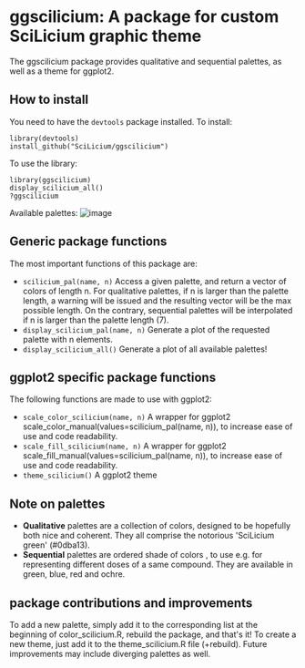 # ggscilicium: A package for custom SciLicium graphic theme

The ggscilicium package provides qualitative and sequential palettes, as well as a theme for ggplot2.

## How to install
You need to have the `devtools` package installed. To install:
```
library(devtools)
install_github("SciLicium/ggscilicium")
```
To use the library:
```
library(ggscilicium)
display_scilicium_all()
?ggscilicium
```
Available palettes:
![image](https://user-images.githubusercontent.com/101104633/175896580-9ec14d75-76ba-4bbc-93ec-2a7346242ffb.png)

## Generic package functions

The most important functions of this package are:
* `scilicium_pal(name, n)` Access a given palette, and return a vector of colors of length n. For qualitative palettes, if n is larger than the palette length, a warning will be issued and the resulting vector will be the max possible length. On the contrary, sequential palettes will be interpolated if n is larger than the palette length (7).
* `display_scilicium_pal(name, n)` Generate a plot of the requested palette with n elements.
* `display_scilicium_all()` Generate a plot of all available palettes!

## ggplot2 specific package functions

The following functions are made to use with ggplot2:
* `scale_color_scilicium(name, n)` A wrapper for ggplot2 scale_color_manual(values=scilicium_pal(name, n)), to increase ease of use and code readability.
* `scale_fill_scilicium(name, n)` A wrapper for ggplot2 scale_fill_manual(values=scilicium_pal(name, n)), to increase ease of use and code readability.
* `theme_scilicium()` A ggplot2 theme

## Note on palettes
* **Qualitative** palettes are a collection of colors, designed to be hopefully both nice and coherent. They all comprise the notorious 'SciLicium green' (#0dba13).
* **Sequential** palettes are ordered shade of colors , to use e.g. for representing different doses of a same compound. They are available in green, blue, red and ochre.

## package contributions and improvements
To add a new palette, simply add it to the corresponding list at the beginning of color_scilicium.R, rebuild the package, and that's it!
To create a new theme, just add it to the theme_scilicium.R file (+rebuild).
Future improvements may include diverging palettes as well.
